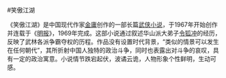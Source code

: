  #笑傲江湖

《笑傲江湖》是中国现代作家[金庸](https://baike.baidu.com/item/金庸)创作的一部长篇[武侠小说](https://baike.baidu.com/item/武侠小说/129108)，于1967年开始创作并连载于《[明报](https://baike.baidu.com/item/明报/2176861)》，1969年完成。这部小说通过叙述华山派大弟子[令狐冲](https://baike.baidu.com/item/令狐冲/596202)的经历，反映了武林各派争霸夺权的历程。作品没有设置时代背景，“类似的情景可以发生在任何朝代”，其所折射中国人独特的政治斗争，同时也表露出对斗争的哀叹，具有一定的政治寓意。小说情节跌宕起伏，波谲云诡，人物形象个性鲜明，生动可感。 